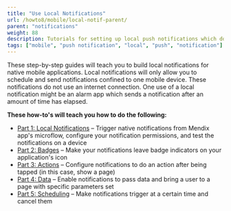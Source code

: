 ```yaml
---
title: "Use Local Notifications"
url: /howto8/mobile/local-notif-parent/
parent: "notifications"
weight: 88
description: Tutorials for setting up local push notifications which do not use an internet connection.
tags: ["mobile", "push notification", "local", "push", "notification"]
---
```


These step-by-step guides will teach you to build local notifications for native mobile applications. Local notifications will only allow you to schedule and send notifications confined to one mobile device. These notifications do not use an internet connection. One use of a local notification might be an alarm app which sends a notification after an amount of time has elapsed.

**These how-to's will teach you how to do the following:**

* [Part 1: Local Notifications](/howto8/mobile/native-local-notifications/) – Trigger native notifications from Mendix app's microflow, configure your notification permissions, and test the notifications on a device
* [Part 2: Badges](/howto8/mobile/local-notif-badges/) – Make your notifications leave badge indicators on your application's icon
* [Part 3: Actions](/howto8/mobile/local-notif-action/) – Configure notifications to do an action after being tapped (in this case, show a page)
* [Part 4: Data](/howto8/mobile/local-notif-data/) – Enable notifications to pass data and bring a user to a page with specific parameters set
* [Part 5: Scheduling](/howto8/mobile/local-notif-schedule-cancel/) – Make notifications trigger at a certain time and cancel them
